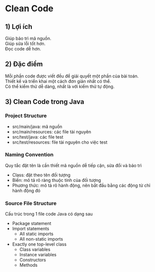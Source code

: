 # Clean Code
## 1) Lợi ích
Giúp bảo trì mã nguồn.
<br/>
Giúp sửa lỗi tốt hơn.
<br/>
Đọc code dễ hơn.
## 2) Đặc điểm
Mỗi phần code được viết đều để giải quyết một phần của bài toán.
<br/>
Thiết kế và triển khai một cách đơn giản nhất có thể.
<br/>
Có thể kiểm thử dễ dàng, nhất là với kiểm thử tự động.
## 3) Clean Code trong Java
### Project Structure
+ src/main/java: mã nguồn
+ src/main/resources: các file tài nguyên
+ src/test/java: các file test
+ src/test/resources: file tài nguyên cho việc test
### Naming Convention
Quy tắc đặt tên là cần thiết mã nguồn dễ tiếp cận, sửa đổi và bảo trì
+ Class: đặt theo tên đối tượng
+ Biến: mô tả rõ ràng thuộc tính của đối tượng
+ Phương thức: mô tả rõ hành động, nên bắt đầu bằng các động từ chỉ hành động đó
### Source File Structure
Cấu trúc trong 1 file code Java có dạng sau
+ Package statement
+ Import statements
  - All static imports
  - All non-static imports
+ Exactly one top-level class
  - Class variables
  - Instance variables
  - Constructors
  - Methods
